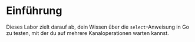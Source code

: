 # Einführung

Dieses Labor zielt darauf ab, dein Wissen über die `select`-Anweisung in Go zu testen, mit der du auf mehrere Kanaloperationen warten kannst.
